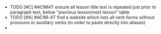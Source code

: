 - TODO [#C] #ACIM4T ensure all lesson title text is repeated just prior to paragraph text, below "previous lesson/next lesson" table
- TODO [#A] #ACIM-4T find a website which lists all verb forms without pronouns or auxiliary verbs (in order to paste directly into aliases)
-